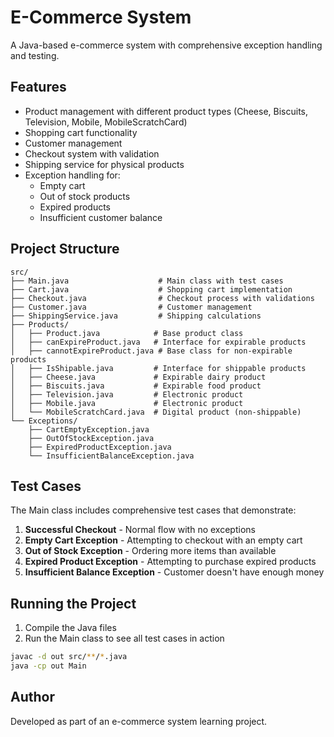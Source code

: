 # E-Commerce System

A Java-based e-commerce system with comprehensive exception handling and testing.

## Features

- Product management with different product types (Cheese, Biscuits, Television, Mobile, MobileScratchCard)
- Shopping cart functionality
- Customer management
- Checkout system with validation
- Shipping service for physical products
- Exception handling for:
  - Empty cart
  - Out of stock products
  - Expired products
  - Insufficient customer balance

## Project Structure

```
src/
├── Main.java                    # Main class with test cases
├── Cart.java                    # Shopping cart implementation
├── Checkout.java                # Checkout process with validations
├── Customer.java                # Customer management
├── ShippingService.java         # Shipping calculations
├── Products/
│   ├── Product.java            # Base product class
│   ├── canExpireProduct.java   # Interface for expirable products
│   ├── cannotExpireProduct.java # Base class for non-expirable products
│   ├── IsShipable.java         # Interface for shippable products
│   ├── Cheese.java             # Expirable dairy product
│   ├── Biscuits.java           # Expirable food product
│   ├── Television.java         # Electronic product
│   ├── Mobile.java             # Electronic product
│   └── MobileScratchCard.java  # Digital product (non-shippable)
└── Exceptions/
    ├── CartEmptyException.java
    ├── OutOfStockException.java
    ├── ExpiredProductException.java
    └── InsufficientBalanceException.java
```

## Test Cases

The Main class includes comprehensive test cases that demonstrate:

1. **Successful Checkout** - Normal flow with no exceptions
2. **Empty Cart Exception** - Attempting to checkout with an empty cart
3. **Out of Stock Exception** - Ordering more items than available
4. **Expired Product Exception** - Attempting to purchase expired products
5. **Insufficient Balance Exception** - Customer doesn't have enough money

## Running the Project

1. Compile the Java files
2. Run the Main class to see all test cases in action

```bash
javac -d out src/**/*.java
java -cp out Main
```

## Author

Developed as part of an e-commerce system learning project.
